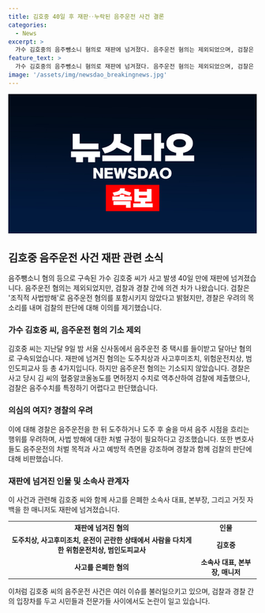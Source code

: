 ```yaml
---
title: 김호중 40일 후 재판‥누락된 음주운전 사건 결론
categories:
  - News
excerpt: >
  가수 김호중의 음주뺑소니 혐의로 재판에 넘겨졌다. 음주운전 혐의는 제외되었으며, 검찰은 혈중알코올농도를 알 수 없다고 주장했다. 이에 경찰은 우려의 목소리를 표명했다. 검찰 판단에 대한 우려와 함께 음주운전의 예방적 처벌 목적을 강조하는 소속사 대표와 매니저도 재판에 넘겨졌다. (문자 수: 149)
feature_text: >
  가수 김호중의 음주뺑소니 혐의로 재판에 넘겨졌다. 음주운전 혐의는 제외되었으며, 검찰은 혈중알코올농도를 알 수 없다고 주장했다. 이에 경찰은 우려의 목소리를 표명했다. 검찰 판단에 대한 우려와 함께 음주운전의 예방적 처벌 목적을 강조하는 소속사 대표와 매니저도 재판에 넘겨졌다. (문자 수: 149)
image: '/assets/img/newsdao_breakingnews.jpg'
---
```


<p><img src="/assets/img/newsdao_breakingnews.jpg" alt="firstkoreanews 속보" /></p>

<h2 data-ke-size="size26">김호중 음주운전 사건 재판 관련 소식</h2>

<p data-ke-size="size16">음주뺑소니 혐의 등으로 구속된 가수 김호중 씨가 사고 발생 40일 만에 재판에 넘겨졌습니다. 음주운전 혐의는 제외되었지만, 검찰과 경찰 간에 의견 차가 나왔습니다. 검찰은 '조직적 사법방해'로 음주운전 혐의를 포함시키지 않았다고 밝혔지만, 경찰은 우려의 목소리를 내며 검찰의 판단에 대해 이의를 제기했습니다.</p>

<h3>가수 김호중 씨, 음주운전 혐의 기소 제외</h3>

<p data-ke-size="size16">김호중 씨는 지난달 9일 밤 서울 신사동에서 음주운전 중 택시를 들이받고 달아난 혐의로 구속되었습니다. 재판에 넘겨진 혐의는 도주치상과 사고후미조치, 위험운전치상, 범인도피교사 등 총 4가지입니다. 하지만 음주운전 혐의는 기소되지 않았습니다. 경찰은 사고 당시 김 씨의 혈중알코올농도를 면허정지 수치로 역추산하여 검찰에 제출했으나, 검찰은 음주수치를 특정하기 어렵다고 판단했습니다.</p>

<h3>의심의 여지? 경찰의 우려</h3>

<p data-ke-size="size16">이에 대해 경찰은 음주운전을 한 뒤 도주하거나 도주 후 술을 마셔 음주 시점을 흐리는 행위를 우려하며, 사법 방해에 대한 처벌 규정이 필요하다고 강조했습니다. 또한 변호사들도 음주운전의 처벌 목적과 사고 예방적 측면을 강조하며 경찰과 함께 검찰의 판단에 대해 비판했습니다.</p>

<h3>재판에 넘겨진 인물 및 소속사 관계자</h3>

<p data-ke-size="size16">이 사건과 관련해 김호중 씨와 함께 사고를 은폐한 소속사 대표, 본부장, 그리고 거짓 자백을 한 매니저도 재판에 넘겨졌습니다.</p>

<table>
  <tr>
    <td style="text-align: center; height: 17px;"><b>재판에 넘겨진 혐의</b></td>
    <td style="text-align: center; height: 17px;"><b>인물</b></td>
  </tr>
  <tr>
    <td style="text-align: center; height: 17px;"><b>도주치상, 사고후미조치, 운전이 곤란한 상태에서 사람을 다치게 한 위험운전치상, 범인도피교사</b></td>
    <td style="text-align: center; height: 17px;"><b>김호중</b></td>
  </tr>
  <tr>
    <td style="text-align: center; height: 17px;"><b>사고를 은폐한 혐의</b></td>
    <td style="text-align: center; height: 17px;"><b>소속사 대표, 본부장, 매니저</b></td>
  </tr>
</table>

<p data-ke-size="size16">이처럼 김호중 씨의 음주운전 사건은 여러 이슈를 불러일으키고 있으며, 검찰과 경찰 간의 입장차를 두고 시민들과 전문가들 사이에서도 논란이 일고 있습니다.</p>

